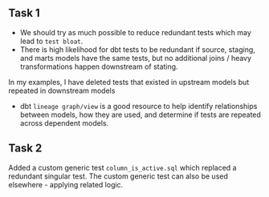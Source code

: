 ## Task 1
  - We should try as much possible to reduce redundant tests which may lead to `test bloat`.
  - There is high likelihood for dbt tests to be redundant if source, staging, and marts models have the same tests, but no additional joins / heavy transformations happen downstream of stating.

In my examples, I have deleted tests that existed in upstream models but repeated in downstream models

 - dbt `lineage graph/view` is a good resource to help identify relationships between models, how they are used, and determine if tests are repeated across dependent models.

## Task 2
Added a custom generic test `column_is_active.sql` which replaced a redundant singular test. The custom generic test can also be used elsewhere - applying related logic.
